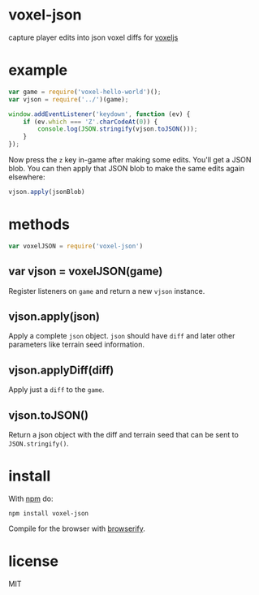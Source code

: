 # voxel-json

capture player edits into json voxel diffs for [voxeljs](http://voxeljs.com)

# example

``` js
var game = require('voxel-hello-world')();
var vjson = require('../')(game);

window.addEventListener('keydown', function (ev) {
    if (ev.which === 'Z'.charCodeAt(0)) {
        console.log(JSON.stringify(vjson.toJSON()));
    }
});
```

Now press the `z` key in-game after making some edits.
You'll get a JSON blob. You can then apply that JSON blob to make the same
edits again elsewhere:

``` js
vjson.apply(jsonBlob)
```

# methods

``` js
var voxelJSON = require('voxel-json')
```

## var vjson = voxelJSON(game)

Register listeners on `game` and return a new `vjson` instance.

## vjson.apply(json)

Apply a complete `json` object. `json` should have `diff` and later other
parameters like terrain seed information.

## vjson.applyDiff(diff)

Apply just a `diff` to the `game`.

## vjson.toJSON()

Return a json object with the diff and terrain seed that can be sent to
`JSON.stringify()`.

# install

With [npm](https://npmjs.org) do:

```
npm install voxel-json
```

Compile for the browser with [browserify](http://browserify.org).

# license

MIT
